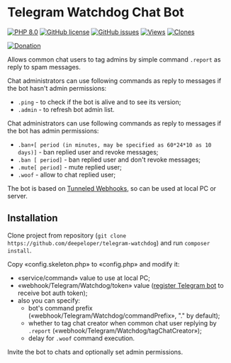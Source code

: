 # Telegram Watchdog Chat Bot

[![PHP 8.0](https://img.shields.io/badge/PHP->=8.0-%237A86B8)]()
[![GitHub license](https://img.shields.io/github/license/deepeloper/telegram-watchdog.svg)](https://github.com/deepeloper/telegram-watchdog/blob/main/LICENSE)
[![GitHub issues](https://img.shields.io/github/issues-raw/deepeloper/telegram-watchdog.svg)](https://github.com/deepeloper/telegram-watchdog/issues)
[![Views](https://views.whatilearened.today/views/github/deepeloper/telegram-watchdog.svg)]()
[![Clones](https://img.shields.io/badge/dynamic/json?color=success&label=Clones&query=count&url=https://gist.githubusercontent.com/deepeloper/f08610a4386790ca473b7a48f5fcab32/raw/clone.json&logo=github)](https://github.com/deepeloper/telegram-watchdog)

[![Donation](https://img.shields.io/badge/Donation-Visa,%20MasterCard,%20Maestro,%20UnionPay,%20YooMoney,%20МИР-red)](https://yoomoney.ru/to/41001351141494)

Allows common chat users to tag admins by simple command `.report` as reply to spam messages.

Chat administrators can use following commands as reply to messages if the bot hasn't admin permissions:
* `.ping` - to check if the bot is alive and to see its version;
* `.admin` - to refresh bot admin list.

Chat administrators can use following commands as reply to messages if the bot has admin permissions:
* `.ban+[ period (in minutes, may be specified as 60*24*10 as 10 days)]` - ban replied user and revoke messages;
* `.ban [ period]` - ban replied user and don't revoke messages;
* `.mute[ period]` - mute replied user;
* `.woof` - allow to chat replied user;

The bot is based on [Tunneled Webhooks](https://github.com/deepeloper/tunneled-webhooks), so can be used at local PC or server.  

## Installation
Clone project from repository (`git clone https://github.com/deepeloper/telegram-watchdog`) and run `composer install`.

Copy &laquo;config.skeleton.php&raquo; to &laquo;config.php&raquo; and modify it:
* &laquo;service/command&raquo; value to use at local PC;
* &laquo;webhook/Telegram/Watchdog/token&raquo; value ([register Telegram bot](https://core.telegram.org/bots) to receive bot auth token);
* also you can specify:
  * bot's command prefix (&laquo;webhook/Telegram/Watchdog/commandPrefix&raquo;, "." by default);
  * whether to tag chat creator when common chat user replying by `.report` (&laquo;webhook/Telegram/Watchdog/tagChatCreator&raquo;);
  * delay for `.woof` command execution.  

Invite the bot to chats and optionally set admin permissions.
